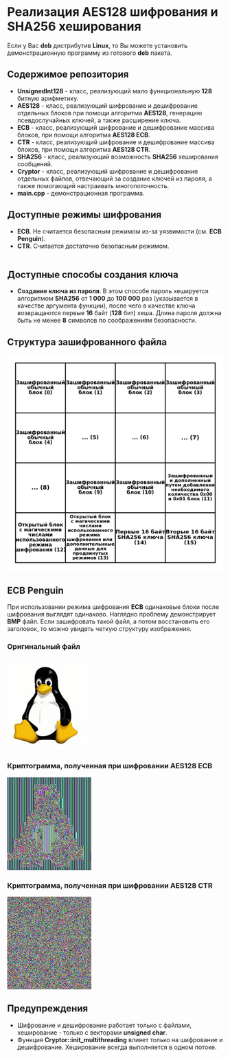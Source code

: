# Реализация AES128 шифрования и SHA256 хеширования
Если у Вас **deb** дистрибутив **Linux**, то Вы можете установить демонстрационную программу из готового **deb** пакета.
## Содержимое репозитория
* **UnsignedInt128** - класс, реализующий мало функциональную **128** битную арифметику.
* **AES128** - класс, реализующий шифрование и дешифрование отдельных блоков при помощи алгоритма **AES128**, генерацию псевдослучайных ключей, а также расширение ключа.
* **ECB** - класс, реализующий шифрование и дешифрование массива блоков, при помощи алгоритма **AES128 ECB**.
* **CTR** - класс, реализующий шифрование и дешифрование массива блоков, при помощи алгоритма **AES128 CTR**.
* **SHA256** - класс, реализующий возможность **SHA256** хеширования сообщений.
* **Cryptor** - класс, реализующий шифрование и дешифрование отдельных файлов, отвечающий за создание ключей из пароля, а также помогающий настраивать многопоточность.
* **main.cpp** - демонстрационная программа.
## Доступные режимы шифрования
* **ECB**. Не считается безопасным режимом из-за уязвимости (см. **ECB Penguin**).
* **CTR**. Считается достаточно безопасным режимом.<br><br>
## Доступные способы создания ключа
* **Создание ключа из пароля**. В этом способе пароль хешируется алгоритмом **SHA256** от **1 000** до **100 000** раз (указывается в качестве аргумента функции), после чего в качестве ключа возвращаются первые **16** байт (**128** бит) хеша. Длина пароля должна быть не менее **8** символов по соображениям безопасности.
## Структура зашифрованного файла
![Screenshot](diagram.png)<br>
## ECB Penguin
При использовании режима шифрования **ECB** одинаковые блоки после шифрования выглядят одинаково. Наглядно проблему демонстрирует **BMP** файл. Если зашифровать такой файл, а потом восстановить его заголовок, то можно увидеть четкую структуру изображения.<br>
### Оригинальный файл
![Screenshot](ecb_penguin/tux_original.bmp)<br>
### Криптограмма, полученная при шифровании AES128 ECB
![Screenshot](ecb_penguin/tux_ecb.bmp)<br>
### Криптограмма, полученная при шифровании AES128 CTR
![Screenshot](ecb_penguin/tux_ctr.bmp)<br>
## Предупреждения
* Шифрование и дешифрование работает только с файлами, хеширование - только с векторами **unsigned char**.
* Функция **Cryptor::init_multithreading** влияет только на шифрование и дешифрование. Хеширование всегда выполняется в одном потоке.
